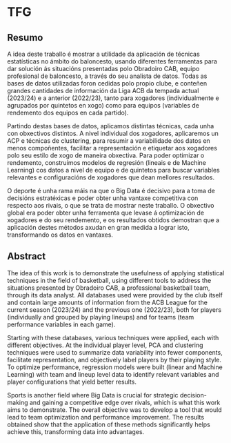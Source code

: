 # TFG

## Resumo
A idea deste traballo é mostrar a utilidade da aplicación de técnicas estatísticas no ámbito do baloncesto, usando diferentes ferramentas para dar solución ás situacións presentadas polo Obradoiro CAB, equipo profesional de baloncesto, a través do seu analista  de datos. Todas as bases de datos utilizadas foron cedidas polo propio clube, e conteñen grandes cantidades de información da Liga ACB da tempada actual (2023/24) e a anterior (2022/23), tanto para xogadores (individualmente e agrupados por quintetos en xogo) como para equipos (variables de rendemento dos equipos en cada partido).

Partindo destas bases de datos, aplicamos distintas técnicas, cada unha con obxectivos distintos. A nivel individual dos xogadores, aplicaremos un ACP e técnicas de clustering, para resumir a variabilidade dos datos en menos compoñentes, facilitar a representación e etiquetar aos xogadores polo seu estilo de xogo de maneira obxectiva. Para poder optimizar o rendemento, construímos modelos de regresión (lineais e de Machine Learning) cos datos a nivel de equipo e de quintetos para buscar variables relevantes e configuracións de xogadores que dean mellores resultados.

O deporte é unha rama máis na que o Big Data é decisivo para a toma de decisións estratéxicas e poder obter unha vantaxe competitiva con respecto aos rivais, o que se trata de mostrar neste traballo. O obxectivo global era poder obter unha ferramenta que levase á optimización de xogadores e do seu rendemento, e os resultados obtidos demostran que a aplicación destes métodos axudan en gran medida a lograr isto, transformando os datos en vantaxes.


## Abstract
The idea of this work is to demonstrate the usefulness of applying statistical techniques in the field of basketball, using different tools to address the situations presented by Obradoiro CAB, a professional basketball team, through its data analyst. All databases used were provided by the club itself and contain large amounts of information from the ACB League for
the current season (2023/24) and the previous one (2022/23), both for players (individually and grouped by playing lineups) and for teams (team performance variables in each game).

Starting with these databases, various techniques were applied, each with different objectives. At the individual player level, PCA and clustering techniques were used to summarize data variability into fewer components, facilitate representation, and objectively label players by their playing style. To optimize performance, regression models were built (linear and Machine Learning) with team and lineup level data to identify relevant variables and player configurations that yield better results.

Sports is another field where Big Data is crucial for strategic decision-making and gaining a competitive edge over rivals, which is what this work aims to demonstrate. The overall objective was to develop a tool that would lead to team optimization and performance improvement. The results obtained show that the application of these methods significantly helps achieve this, transforming data into advantages.
